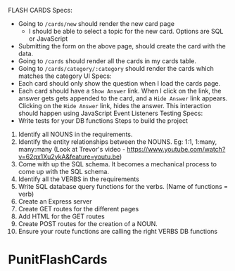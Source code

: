 FLASH CARDS
Specs:
- Going to `/cards/new` should render the new card page
  - I should be able to select a topic for the new card. Options are SQL or JavaScript
- Submitting the form on the above page, should create the card with the data.
- Going to `/cards` should render all the cards in my cards table.
- Going to `/cards/category/:category` should render the cards which matches the category
UI Specs:
- Each card should only show the question when I load the cards page.
- Each card should have a `Show Answer` link. When I click on the link, the answer gets gets appended to the card, and a `Hide Answer` link appears. Clicking on the `Hide Answer` link, hides the answer. This interaction should happen using JavaScript Event Listeners
Testing Specs:
- Write tests for your DB functions
Steps to build the project
1. Identify all NOUNS in the requirements.
2. Identify the entity relationships between the NOUNS. Eg: 1:1, 1:many, many:many (Look at Trevor's video - https://www.youtube.com/watch?v=62qx1Xu2ykA&feature=youtu.be)
3. Come with up the SQL schema. It becomes a mechanical process to come up with the SQL schema.
4. Identify all the VERBS in the requirements
5. Write SQL database query functions for the verbs. (Name of functions = verb)
6. Create an Express server
7. Create GET routes for the different pages
8. Add HTML for the GET routes
9. Create POST routes for the creation of a NOUN.
10. Ensure your route functions are calling the right VERBS DB functions
# PunitFlashCards
